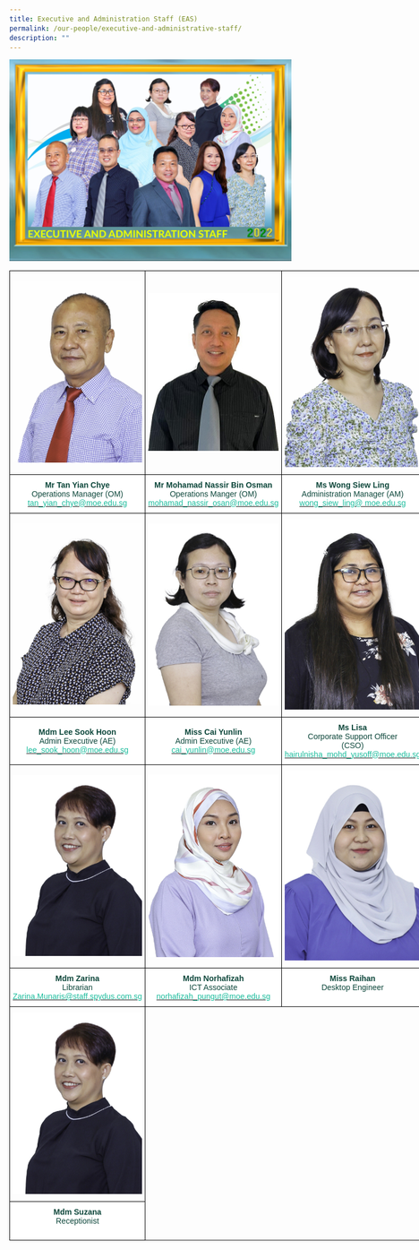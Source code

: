 ```yaml
---
title: Executive and Administration Staff (EAS)
permalink: /our-people/executive-and-administrative-staff/
description: ""
---
```

![](/images/Executive%20and%20Administration%20Staff_P1.jpeg)

<style type="text/css">
.tg  {border-collapse:collapse;border-spacing:0;margin:0px auto;}
.tg td{border-color:black;border-style:solid;border-width:1px;font-family:Arial, sans-serif;font-size:14px;
  overflow:hidden;padding:10px 5px;word-break:normal;}
.tg th{border-color:black;border-style:solid;border-width:1px;font-family:Arial, sans-serif;font-size:14px;
  font-weight:normal;overflow:hidden;padding:10px 5px;word-break:normal;}
.tg .tg-yhj3{background-color:#FFF;color:#0C463A;text-align:center;vertical-align:middle}
.tg .tg-nrix{text-align:center;vertical-align:middle}
</style>
<table class="tg" style="undefined;table-layout: fixed; width: 804px">
<colgroup>
<col style="width: 201px">
<col style="width: 201px">
<col style="width: 201px">
<col style="width: 201px">
</colgroup>
<tbody>
  <tr>
    <td class="tg-nrix"><img src="/images/eas1.jpeg"></td>
    <td class="tg-nrix"><img src="/images/eas2.jpeg"></td>
    <td class="tg-nrix"><img src="/images/eas3.jpeg"></td>
    <td class="tg-nrix"><img src="/images/eas4.jpeg"></td>
  </tr>
  <tr>
    <td class="tg-yhj3"><span style="font-weight:bold">Mr Tan Yian Chye</span><br>Operations Manager (OM)<br><a href="mailto:tan_yian_chye@moe.edu.sg" target="_blank" rel="noopener noreferrer"><span style="text-decoration:none;color:#1ABC9C">tan_yian_chye@moe.edu.sg</span></a></td>
    <td class="tg-yhj3"><span style="font-weight:bold">Mr Moham</span><span style="font-weight:bold;background-color:initial">ad Nassir Bin Osman</span><br>Operations Manger (OM)<br><a href="mailto:mohamad_nassir_osman@moe.edu.sg" target="_blank" rel="noopener noreferrer"><span style="color:#1ABC9C">mohamad_nassir_osan@moe.edu.sg</span></a></td>
    <td class="tg-yhj3"><span style="font-weight:bold">Ms Wong Siew Ling</span><br>Administration Manager (AM)<br><a href="mailto:Managerwong_siew_ling@moe.edu.sg" target="_blank" rel="noopener noreferrer"><span style="color:#1ABC9C">wong_siew_ling@ moe.edu.sg</span></a></td>
    <td class="tg-yhj3"><span style="font-weight:bold">Mdm Mala</span><br>Admin Executive (AE)<br><a href="mailto:mala_ramiah@moe.edu.sg" target="_blank" rel="noopener noreferrer"><span style="color:#1ABC9C">mala_ramiah@moe.edu.sg</span></a></td>
  </tr>
  <tr>
    <td class="tg-nrix"><img src="/images/eas5.jpeg"></td>
    <td class="tg-nrix"><img src="/images/eas6.jpeg"></td>
    <td class="tg-nrix"><img src="/images/eas7.jpeg"></td>
    <td class="tg-nrix"><img src="/images/eas8.jpeg"></td>
  </tr>
  <tr>
    <td class="tg-yhj3"><span style="font-weight:bold;background-color:initial">Mdm Lee Sook Hoon</span><br>Admin Executive (AE)<br><a href="mailto:lee_sook_hoon@moe.edu.sg" target="_blank" rel="noopener noreferrer"><span style="text-decoration:none;color:#1ABC9C">lee_sook_hoon@moe.edu.sg</span></a></td>
    <td class="tg-yhj3"><span style="font-weight:bold;background-color:initial">Miss Cai Yunlin</span><br>Admin Executive (AE)<br><a href="mailto:cai_yunlin@moe.edu.sg" target="_blank" rel="noopener noreferrer"><span style="text-decoration:none;color:#1ABC9C">cai_yunlin@moe.edu.sg</span></a></td>
    <td class="tg-yhj3"><span style="font-weight:bold;background-color:initial">Ms Lisa</span><br>Corporate Support Officer <br>(CSO)<br><a href="mailto:hairulnisha_mohd_yusoff@moe.edu.sg" target="_blank" rel="noopener noreferrer"><span style="color:#1ABC9C;background-color:initial">hairulnisha_mohd_yusoff@moe.edu.sg</span></a></td>
    <td class="tg-yhj3"><span style="font-weight:bold">Miss Dawn Lum</span><br>Corporate Support Officer<br> (CSO)<br><a href="mailto:lum_git_har@moe.edu.sg" target="_blank" rel="noopener noreferrer"><span style="text-decoration:none;color:#1ABC9C">lum_git_har@moe.edu.sg</span></a></td>
  </tr>
  <tr>
    <td class="tg-nrix"><img src="/images/eas9.jpeg"></td>
    <td class="tg-nrix"><img src="/images/eas10.jpeg"></td>
    <td class="tg-nrix"><img src="/images/eas11.jpeg"></td>
    <td class="tg-nrix"></td>
  </tr>
  <tr>
    <td class="tg-yhj3"><span style="font-weight:bold;background-color:initial">Mdm Zarina</span><br>Librarian<br><a href="mailto:Zarina.Munaris@staff.spydus.com.sg" target="_blank" rel="noopener noreferrer"><span style="text-decoration:none;color:#1ABC9C">Zarina.Munaris@staff.spydus.com.sg</span></a></td>
    <td class="tg-yhj3"><span style="font-weight:bold;background-color:initial">Mdm Norhafizah</span><br><span style="background-color:initial">ICT Associate</span><br><a href="mailto:norhafizah_pungut@moe.edu.sg" target="_blank" rel="noopener noreferrer"><span style="text-decoration:none;color:#1ABC9C">norhafizah_pungut@moe.edu.sg</span></a></td>
    <td class="tg-yhj3"><span style="font-weight:bold;background-color:initial">Miss Raihan</span><br>Desktop Engineer<br>&nbsp</td>
     <td class="tg-yhj3"><span style="font-weight:bold;background-color:initial">Mdm Siti Razilah</span><br>ICT Support Staff<br></td>
  </tr>
	<tr>
    <td class="tg-nrix"><img src="/images/eas9.jpeg"></td>
 <tr>
    <td class="tg-yhj3"><span style="font-weight:bold;background-color:initial">Mdm Suzana</span><br>Receptionist<br>&nbsp</span></a></td>  
  </tr>
</tbody>
</table>